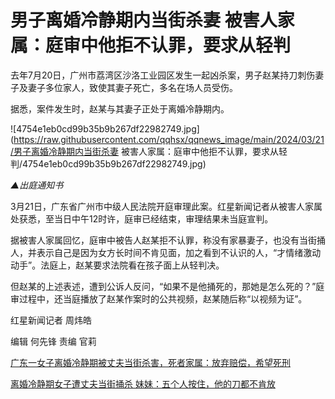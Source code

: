 # 男子离婚冷静期内当街杀妻 被害人家属：庭审中他拒不认罪，要求从轻判

去年7月20日，广州市荔湾区沙洛工业园区发生一起凶杀案，男子赵某持刀刺伤妻子及妻子多位家人，致使其妻子死亡，多名在场人员受伤。

据悉，案件发生时，赵某与其妻子正处于离婚冷静期内。

![4754e1eb0cd99b35b9b267df22982749.jpg](https://raw.githubusercontent.com/qqhsx/qqnews_image/main/2024/03/21/男子离婚冷静期内当街杀妻 被害人家属：庭审中他拒不认罪，要求从轻判/4754e1eb0cd99b35b9b267df22982749.jpg)

_▲出庭通知书_

3月21日，广东省广州市中级人民法院开庭审理此案。红星新闻记者从被害人家属处获悉，至当日中午12时许，庭审已经结束，审理结果未当庭宣判。

据被害人家属回忆，庭审中被告人赵某拒不认罪，称没有家暴妻子，也没有当街捅人，并表示自己是因为女方长时间不肯见面，加之看到不认识的人，“才情绪激动动手”。法庭上，赵某要求法院看在孩子面上从轻判决。

但赵某的上述表述，遭到公诉人反问，“如果不是他捅死的，那她是怎么死的？”庭审过程中，还当庭播放了赵某作案时的公共视频，赵某随后称“以视频为证”。

红星新闻记者 周炜皓

编辑 何先锋 责编 官莉

[广东一女子离婚冷静期被丈夫当街杀害，死者家属：放弃赔偿，希望死刑](https://news.qq.com/rain/a/20240321A04KHL00)

[离婚冷静期女子遭丈夫当街捅杀 妹妹：五个人按住，他的刀都不肯放
](https://news.qq.com/rain/a/20240321A05IHY00)

